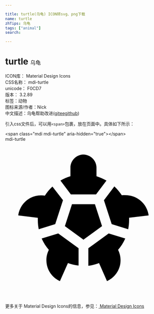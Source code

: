 ```yaml
---

title: turtle(乌龟) ICON转svg、png下载
name: turtle
zhTips: 乌龟
tags: ["animal"]
search: 

---
```


# turtle  <small style="font-size: 60%;font-weight: 100">乌龟</small>


<div class="detail-page">
<p>
<span>
ICON库：
<span class="badge-secondary badge">Material Design Icons</span> 
</span>
<br/>
<span>
CSS名称：
<span class="badge-secondary badge">mdi-turtle</span> 
</span>
<br/>
<span>
unicode：
<span class="badge-secondary badge">F0CD7</span> 
<copy-btn content='F0CD7' btn-title=""></copy-btn>
<copy-btn :content='String.fromCodePoint(parseInt("F0CD7", 16))' btn-title="复制U"></copy-btn>
</span>
<br/>
<span>
版本：
<span class="badge-secondary badge">3.2.89</span> 
</span><br/><span>标签：<span class="badge-light badge"><router-link to="/tags/animal.html">动物</router-link></span></span>
<br/>
<span>图标来源/作者：<span class="badge-light badge">Nick</span></span> 
<br/>
<span class="zh-detail">中文描述：<span class="badge-primary badge">乌龟</span><span class="help-link"><span>帮助改进</span>(<a href="https://gitee.com/liuwave/icon-helper/edit/master/json/material/turtle.json" target="_blank" rel="noopener noreferrer">gitee</a><a href="https://github.com/liuwave/icon-helper/edit/master/json/material/turtle.json" target="_blank" rel="noopener noreferrer">github</a></span>)</span><br/>
</p>
</div>
<div class="alert alert-dark">
  <i class="mdi mdi-turtle mdi-48px"></i>
  <i class="mdi mdi-turtle mdi-36px"></i>
  <i class="mdi mdi-turtle mdi-24px"></i>
  <i class="mdi mdi-turtle mdi-18px"></i>
</div>
<div>
  <p>引入css文件后，可以用<code>&lt;span&gt;</code>包裹，放在页面中。具体如下所示：    
  </p>
  <div class="alert alert-primary" style="font-size: 14px">
    &lt;span class="mdi mdi-turtle" aria-hidden="true"&gt;&lt;/span&gt;
    <copy-btn content='<span class="mdi mdi-turtle" aria-hidden="true"></span>'></copy-btn>
  </div>
  <div class="alert alert-secondary">
    <i class="mdi mdi-turtle"
    style="font-size: 24px"
    aria-hidden="true"></i> mdi-turtle
    <copy-btn content="mdi-turtle" btn-title="复制图标名称"></copy-btn>
  </div>
</div>
<div id="svg" class="svg-wrap">
<svg xmlns="http://www.w3.org/2000/svg" viewBox="0 0 24 24"><path d="M8.47,5.95C8.95,5.67 9.47,5.44 10,5.28V4C10,2.9 10.87,2 11.97,1.97C13.13,2 14,2.9 14,4V5.28C14.53,5.45 15.05,5.67 15.53,5.95L13.93,8.07H10.07L8.47,5.95M19,12C19,12.5 18.95,12.95 18.86,13.4L16.33,12.62L15.14,8.96L16.74,6.85C17.17,7.25 17.55,7.7 17.88,8.2C18.67,8.13 19.43,8.25 20.11,8.59C21.14,9.12 21.84,10.13 22,11.28L19,11.64C19,11.76 19,11.88 19,12M5,12C5,11.88 5,11.76 5,11.65L2,11.28C2.16,10.13 2.86,9.12 3.89,8.59C4.57,8.25 5.34,8.13 6.08,8.26C6.41,7.75 6.79,7.28 7.24,6.87L8.86,8.95L7.67,12.62L5.14,13.4C5.05,12.95 5,12.5 5,12M10.24,9.57H13.76L14.85,12.93L12,15L9.15,12.93L10.24,9.57M8.13,14.05L11.25,16.31V18.96C10.68,18.9 10.13,18.77 9.62,18.58L8.39,21.34C7.33,20.87 6.57,19.9 6.37,18.76C6.23,18 6.35,17.24 6.69,16.56C6.24,16.04 5.87,15.46 5.59,14.82L8.13,14.05M15.87,14.05L18.41,14.82C18.13,15.46 17.76,16.04 17.31,16.56C17.65,17.24 17.77,18 17.64,18.76C17.43,19.9 16.67,20.87 15.61,21.34L14.39,18.58C13.86,18.77 13.33,18.94 12.75,19V16.31L15.87,14.05Z" /></svg>
</div>
<detail full-name='mdi-turtle'></detail>
    
<div><p>更多关于 Material Design Icons的信息，参见：<a target="_blank" href="https://iconhelper.cn/material.html"> Material Design Icons</a>
</p></div>
